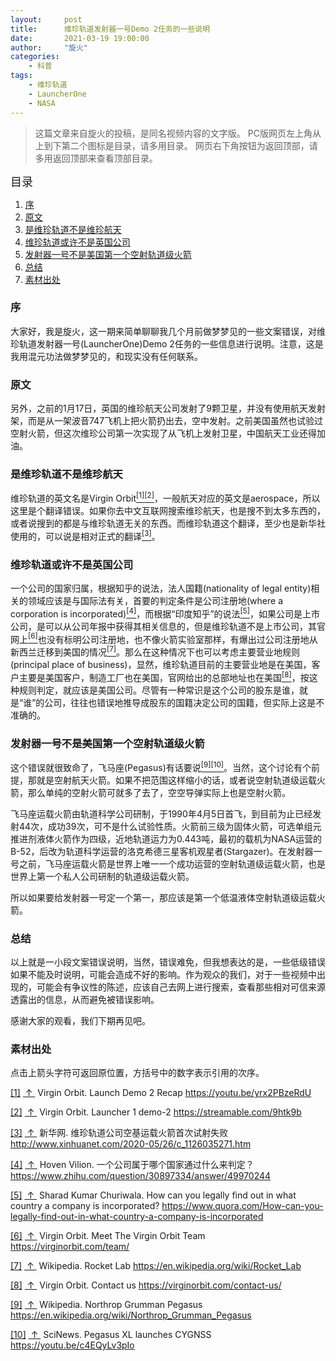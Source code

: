 ```yaml
---
layout:     post
title:      维珍轨道发射器一号Demo 2任务的一些说明
date:       2021-03-19 19:00:00
author:     "旋火"
categories:
    - 科普
tags:
    - 维珍轨道
    - LauncherOne
    - NASA
---
```

>这篇文章来自旋火的投稿，是同名视频内容的文字版。
>PC版网页左上角从上到下第二个图标是目录，请多用目录。
>网页右下角按钮为返回顶部，请多用返回顶部来查看顶部目录。

<escape><font size=4>目录</font></escape>

1. [序](#序)
2. [原文](#原文)
3. [是维珍轨道不是维珍航天](#是维珍轨道不是维珍航天)
4. [维珍轨道或许不是英国公司](#维珍轨道或许不是英国公司)
5. [发射器一号不是美国第一个空射轨道级火箭](#发射器一号不是美国第一个空射轨道级火箭)
6. [总结](#总结)
7. [素材出处](#素材出处)

### 序

大家好，我是旋火，这一期来简单聊聊我几个月前做梦梦见的一些文案错误，对维珍轨道发射器一号(LauncherOne)Demo 2任务的一些信息进行说明。注意，这是我用混元功法做梦梦见的，和现实没有任何联系。

### 原文

另外，之前的1月17日，英国的维珍航天公司发射了9颗卫星，并没有使用航天发射架，而是从一架波音747飞机上把火箭扔出去，空中发射。之前美国虽然也试验过空射火箭，但这次维珍公司第一次实现了从飞机上发射卫星，中国航天工业还得加油。

### 是维珍轨道不是维珍航天

维珍轨道的英文名是Virgin Orbit<escape><a name = "ref_1_s"><a href="#ref_1_d"><sup>[1]</sup></a><a name = "ref_2_s"><a href="#ref_2_d"><sup>[2]</sup></a></escape>，一般航天对应的英文是aerospace，所以这里是个翻译错误。如果你去中文互联网搜索维珍航天，也是搜不到太多东西的，或者说搜到的都是与维珍轨道无关的东西。而维珍轨道这个翻译，至少也是新华社使用的，可以说是相对正式的翻译<escape><a name = "ref_3_s"><a href="#ref_3_d"><sup>[3]</sup></a></escape>。

### 维珍轨道或许不是英国公司

一个公司的国家归属，根据知乎的说法，法人国籍(nationality of legal entity)相关的领域应该是与国际法有关，首要的判定条件是公司注册地(where a corporation is incorporated)<escape><a name = "ref_4_s"><a href="#ref_4_d"><sup>[4]</sup></a></escape>，而根据“印度知乎”的说法<escape><a name = "ref_5_s"><a href="#ref_5_d"><sup>[5]</sup></a></escape>，如果公司是上市公司，是可以从公司年报中获得其相关信息的，但是维珍轨道不是上市公司，其官网上<escape><a name = "ref_6_s"><a href="#ref_6_d"><sup>[6]</sup></a></escape>也没有标明公司注册地，也不像火箭实验室那样，有爆出过公司注册地从新西兰迁移到美国的情况<escape><a name = "ref_7_s"><a href="#ref_7_d"><sup>[7]</sup></a></escape>。那么在这种情况下也可以考虑主要营业地规则(principal place of business)，显然，维珍轨道目前的主要营业地是在美国，客户主要是美国客户，制造工厂也在美国，官网给出的总部地址也在美国<escape><a name = "ref_8_s"><a href="#ref_8_d"><sup>[8]</sup></a></escape>，按这种规则判定，就应该是美国公司。尽管有一种常识是这个公司的股东是谁，就是“谁”的公司，往往也错误地推导成股东的国籍决定公司的国籍，但实际上这是不准确的。

### 发射器一号不是美国第一个空射轨道级火箭

这个错误就很致命了，飞马座(Pegasus)有话要说<escape><a name = "ref_9_s"><a href="#ref_9_d"><sup>[9]</sup></a><a name = "ref_10_s"><a href="#ref_10_d"><sup>[10]</sup></a></escape>。当然，这个讨论有个前提，那就是空射航天火箭。如果不把范围这样缩小的话，或者说空射轨道级运载火箭，那么单纯的空射火箭可就多了去了，空空导弹实际上也是空射火箭。

飞马座运载火箭由轨道科学公司研制，于1990年4月5日首飞，到目前为止已经发射44次，成功39次，可不是什么试验性质。火箭前三级为固体火箭，可选单组元推进剂液体火箭作为四级，近地轨道运力为0.443吨，最初的载机为NASA运营的B-52，后改为轨道科学运营的洛克希德三星客机观星者(Stargazer)。在发射器一号之前，飞马座运载火箭是世界上唯一一个成功运营的空射轨道级运载火箭，也是世界上第一个私人公司研制的轨道级运载火箭。

所以如果要给发射器一号定一个第一，那应该是第一个低温液体空射轨道级运载火箭。

### 总结

以上就是一小段文案错误说明，当然，错误难免，但我想表达的是，一些低级错误如果不能及时说明，可能会造成不好的影响。作为观众的我们，对于一些视频中出现的，可能会有争议性的陈述，应该自己去网上进行搜索，查看那些相对可信来源透露出的信息，从而避免被错误影响。

感谢大家的观看，我们下期再见吧。

### 素材出处

点击上箭头字符可返回原位置，方括号中的数字表示引用的次序。

<escape><a name = "ref_1_d"><a href = "#ref_1_d">[1]</a></a>&nbsp;<a href = "#ref_1_s">&nbsp;↑&nbsp;</a></escape> Virgin Orbit. Launch Demo 2 Recap
https://youtu.be/yrx2PBzeRdU

<escape><a name = "ref_2_d"><a href = "#ref_2_d">[2]</a></a>&nbsp;<a href = "#ref_2_s">&nbsp;↑&nbsp;</a></escape> Virgin Orbit. Launcher 1 demo-2
https://streamable.com/9htk9b

<escape><a name = "ref_3_d"><a href = "#ref_3_d">[3]</a></a>&nbsp;<a href = "#ref_3_s">&nbsp;↑&nbsp;</a></escape> 新华网. 维珍轨道公司空基运载火箭首次试射失败
http://www.xinhuanet.com/2020-05/26/c_1126035271.htm

<escape><a name = "ref_4_d"><a href = "#ref_4_d">[4]</a></a>&nbsp;<a href = "#ref_4_s">&nbsp;↑&nbsp;</a></escape> Hoven Vilion. 一个公司属于哪个国家通过什么来判定？
https://www.zhihu.com/question/30897334/answer/49970244

<escape><a name = "ref_5_d"><a href = "#ref_5_d">[5]</a></a>&nbsp;<a href = "#ref_5_s">&nbsp;↑&nbsp;</a></escape> Sharad Kumar Churiwala. How can you legally find out in what country a company is incorporated?
https://www.quora.com/How-can-you-legally-find-out-in-what-country-a-company-is-incorporated

<escape><a name = "ref_6_d"><a href = "#ref_6_d">[6]</a></a>&nbsp;<a href = "#ref_6_s">&nbsp;↑&nbsp;</a></escape> Virgin Orbit. Meet The Virgin Orbit Team
https://virginorbit.com/team/

<escape><a name = "ref_7_d"><a href = "#ref_7_d">[7]</a></a>&nbsp;<a href = "#ref_7_s">&nbsp;↑&nbsp;</a></escape> Wikipedia. Rocket Lab
https://en.wikipedia.org/wiki/Rocket_Lab

<escape><a name = "ref_8_d"><a href = "#ref_8_d">[8]</a></a>&nbsp;<a href = "#ref_8_s">&nbsp;↑&nbsp;</a></escape> Virgin Orbit. Contact us
https://virginorbit.com/contact-us/

<escape><a name = "ref_9_d"><a href = "#ref_9_d">[9]</a></a>&nbsp;<a href = "#ref_9_s">&nbsp;↑&nbsp;</a></escape> Wikipedia. Northrop Grumman Pegasus
https://en.wikipedia.org/wiki/Northrop_Grumman_Pegasus

<escape><a name = "ref_10_d"><a href = "#ref_10_d">[10]</a></a>&nbsp;<a href = "#ref_10_s">&nbsp;↑&nbsp;</a></escape> SciNews. Pegasus XL launches CYGNSS
https://youtu.be/c4EQyLv3pIo